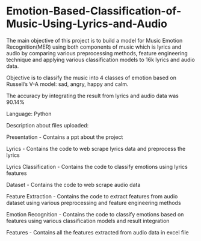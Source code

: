 # Emotion-Based-Classification-of-Music-Using-Lyrics-and-Audio

The main objective of this project is to build a model for Music Emotion Recognition(MER) using both components of music which is lyrics and audio by comparing various preprocessing methods, feature engineering technique and applying various classification models to 16k lyrics and audio data.

Objective is to classify the music into 4 classes of emotion based on Russell’s V-A model: sad, angry, happy and calm.

The accuracy by integrating the result from lyrics and audio data was 90.14%

Language: Python

Description about files uploaded:

Presentation - Contains a ppt about the project

Lyrics - Contains the code to web scrape lyrics data and preprocess the lyrics

Lyrics Classification - Contains the code to classify emotions using lyrics features

Dataset - Contains the code to web scrape audio data 

Feature Extraction - Contains the code to extract features from audio dataset using various preprocessing and feature engineering methods 

Emotion Recognition - Contains the code to classify emotions based on features using various classification models and result integration 

Features - Contains all the features extracted from audio data in excel file
